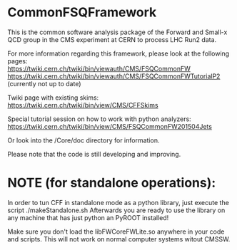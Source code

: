 # CommonFSQFramework

This is the common software analysis package of the Forward and Small-x QCD group in the CMS experiment at CERN to process LHC Run2 data.

For more information regarding this framework, please look at the following pages: <br>
https://twiki.cern.ch/twiki/bin/viewauth/CMS/FSQCommonFW
https://twiki.cern.ch/twiki/bin/viewauth/CMS/FSQCommonFWTutorialP2 (currently not up to date)<br>

Twiki page with existing skims:<br>
https://twiki.cern.ch/twiki/bin/view/CMS/CFFSkims

Special tutorial session on how to work with python analyzers: <br>
https://twiki.cern.ch/twiki/bin/view/CMS/FSQCommonFW201504Jets

Or look into the /Core/doc directory for information.

Please note that the code is still developing and improving. 


# NOTE (for standalone operations):

In order to tun CFF in standalone mode as a python library, just
execute the script ./makeStandalone.sh Afterwards you are ready to use
the library on any machine that has just python an PyROOT installed!

Make sure you don't load the libFWCoreFWLite.so anywhere in your code and
scripts. This will not work on normal computer systems witout CMSSW. 

